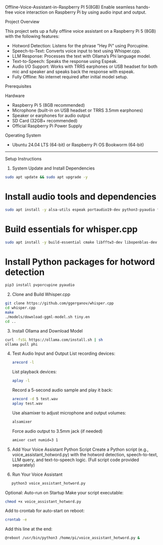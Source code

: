 Offline-Voice-Assistant-in-Raspberry PI 5(8GB)
Enable seamless hands-free voice interaction on Raspberry Pi by using audio input and output.

Project Overview

This project sets up a fully offline voice assistant on a Raspberry Pi 5 (8GB) with the following features:

- Hotword Detection: Listens for the phrase "Hey Pi" using Porcupine.
- Speech-to-Text: Converts voice input to text using Whisper.cpp.
- LLM Response: Processes the text with Ollama’s Phi language model.
- Text-to-Speech: Speaks the response using Espeak.
- Audio I/O Support: Works with TRRS earphones or USB headset for both mic and speaker and speaks back the response with espeak.
- Fully Offline: No internet required after initial model setup.


Prerequisites

Hardware
- Raspberry Pi 5 (8GB recommended)  
- Microphone (built-in on USB headset or TRRS 3.5mm earphones)  
- Speaker or earphones for audio output  
- SD Card (32GB+ recommended)  
- Official Raspberry Pi Power Supply  

Operating System  
- Ubuntu 24.04 LTS (64-bit) or Raspberry Pi OS Bookworm (64-bit)

---

Setup Instructions
1. System Update and Install Dependencies

```bash
sudo apt update && sudo apt upgrade -y
```

# Install audio tools and dependencies
```bash
sudo apt install -y alsa-utils espeak portaudio19-dev python3-pyaudio ffmpeg
```

# Build essentials for whisper.cpp
```bash
sudo apt install -y build-essential cmake libfftw3-dev libopenblas-dev
```

# Install Python packages for hotword detection
```bash
pip3 install pvporcupine pyaudio
```

2. Clone and Build Whisper.cpp
```bash
git clone https://github.com/ggerganov/whisper.cpp
cd whisper.cpp
make
./models/download-ggml-model.sh tiny.en
cd ..
```

3. Install Ollama and Download Model
```bash
curl -fsSL https://ollama.com/install.sh | sh
ollama pull phi
```

4. Test Audio Input and Output
   List recording devices:
   ```bash
   arecord -l
   ```
   List playback devices:
   ```bash
   aplay -l
   ```
   Record a 5-second audio sample and play it back:
   ```bash
   arecord -d 5 test.wav
   aplay test.wav
   ```
   Use alsamixer to adjust microphone and output volumes:
    ```bash
   alsamixer
   ```
   Force audio output to 3.5mm jack (if needed)
   ```bash
   amixer cset numid=3 1
   ```
5. Add Your Voice Assistant Python Script
Create a Python script (e.g., voice_assistant_hotword.py) with the hotword detection, speech-to-text, LLM query, and text-to-speech logic.
(Full script code provided separately)

6. Run Your Voice Assistant
```bash
   python3 voice_assistant_hotword.py
```

Optional: Auto-run on Startup
Make your script executable:
```bash
chmod +x voice_assistant_hotword.py
```
Add to crontab for auto-start on reboot:
```bash
crontab -e
```
Add this line at the end:
```bash
@reboot /usr/bin/python3 /home/pi/voice_assistant_hotword.py &
```
   
